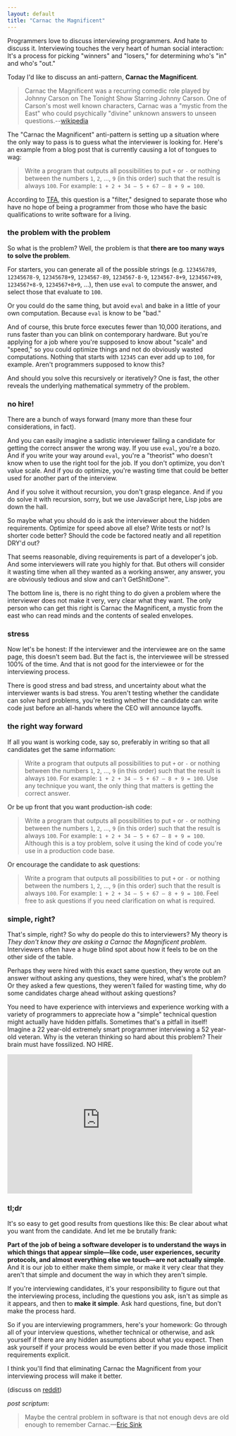 ```yaml
---
layout: default
title: "Carnac the Magnificent"
---
```


Programmers love to discuss interviewing programmers. And hate to discuss it. Interviewing touches the very heart of human social interaction: It's a process for picking "winners" and "losers," for determining who's "in" and who's "out."

Today I'd like to discuss an anti-pattern, **Carnac the Magnificent**.

> Carnac the Magnificent was a recurring comedic role played by Johnny Carson on The Tonight Show Starring Johnny Carson. One of Carson's most well known characters, Carnac was a "mystic from the East" who could psychically "divine" unknown answers to unseen questions.--[wikipedia](https://en.wikipedia.org/wiki/Carnac_the_Magnificent)

The "Carnac the Magnificent" anti-pattern is setting up a situation where the only way to pass is to guess what the interviewer is looking for. Here's an example from a blog post that is currently causing a lot of tongues to wag:

> Write a program that outputs all possibilities to put `+` or `-` or nothing between the numbers `1`, `2`, ..., `9` (in this order) such that the result is always `100`. For example: `1 + 2 + 34 – 5 + 67 – 8 + 9 = 100`.

According to [TFA], this question is a "filter," designed to separate those who have no hope of being a programmer from those who have the basic qualifications to write software for a living.

[TFA]: http://www.urbandictionary.com/define.php?term=TFA

### the problem with the problem

So what is the problem? Well, the problem is that **there are too many ways to solve the problem**.

For starters, you can generate all of the possible strings (e.g. `123456789`, `12345678-9`, `12345678+9`, `1234567-89`, `1234567-8-9`, `1234567-8+9`, `1234567+89`, `1234567+8-9`, `1234567+8+9`, ...), then use `eval` to compute the answer, and select those that evaluate to `100`.

Or you could do the same thing, but avoid `eval` and bake in a little of your own computation. Because `eval` is know to be "bad."

And of course, this brute force executes fewer than 10,000 iterations, and runs faster than you can blink on contemporary hardware. But you're applying for a job where you're supposed to know about "scale" and "speed," so you could optimize things and not do obviously wasted computations. Nothing that starts with `12345` can ever add up to `100`, for example. Aren't programmers supposed to know this?

And should you solve this recursively or iteratively? One is fast, the other reveals the underlying mathematical symmetry of the problem.

### no hire!

There are a bunch of ways forward (many more than these four considerations, in fact).

And you can easily imagine a sadistic interviewer failing a candidate for getting the correct answer the wrong way. If you use `eval`, you're a bozo. And if you write your way around `eval`, you're a "theorist" who doesn't know when to use the right tool for the job. If you don't optimize, you don't value scale. And if you do optimize, you're wasting time that could be better used for another part of the interview.

And if you solve it without recursion, you don't grasp elegance. And if you do solve it with recursion, sorry, but we use JavaScript here, Lisp jobs are down the hall.

So maybe what you should do is ask the interviewer about the hidden requirements. Optimize for speed above all else? Write tests or not? Is shorter code better? Should the code be factored neatly and all repetition DRY'd out?

That seems reasonable, diving requirements is part of a developer's job. And some interviewers will rate you highly for that. But others will consider it wasting time when all they wanted as a working answer, any answer, you are obviously tedious and slow and can't GetShitDone™.

The bottom line is, there is no right thing to do given a problem where the interviewer does not make it very, very clear what they want. The only person who can get this right is Carnac the Magnificent, a mystic from the east who can read minds and the contents of sealed envelopes.

### stress

Now let's be honest: If the interviewer and the interviewee are on the same page, this doesn't seem bad. But the fact is, the interviewee will be stressed 100% of the time. And that is not good for the interviewee or for the interviewing process.

There is good stress and bad stress, and uncertainty about what the interviewer wants is bad stress. You aren't testing whether the candidate can solve hard problems, you're testing whether the candidate can write code just before an all-hands where the CEO will announce layoffs.

### the right way forward

If all you want is working code, say so, preferably in writing so that all candidates get the same information:

> Write a program that outputs all possibilities to put `+` or `-` or nothing between the numbers `1`, `2`, ..., `9` (in this order) such that the result is always `100`. For example: `1 + 2 + 34 – 5 + 67 – 8 + 9 = 100`. Use any technique you want, the only thing that matters is getting the correct answer.

Or be up front that you want production-ish code:

> Write a program that outputs all possibilities to put `+` or `-` or nothing between the numbers `1`, `2`, ..., `9` (in this order) such that the result is always `100`. For example: `1 + 2 + 34 – 5 + 67 – 8 + 9 = 100`. Although this is a toy problem, solve it using the kind of code you're use in a production code base.

Or encourage the candidate to ask questions:

> Write a program that outputs all possibilities to put `+` or `-` or nothing between the numbers `1`, `2`, ..., `9` (in this order) such that the result is always `100`. For example: `1 + 2 + 34 – 5 + 67 – 8 + 9 = 100`. Feel free to ask questions if you need clarification on what is required.

### simple, right?

That's simple, right? So why do people do this to interviewers? My theory is *They don't know they are asking a Carnac the Magnificent problem*. Interviewers often have a huge blind spot about how it feels to be on the other side of the table.

Perhaps they were hired with this exact same question, they wrote out an answer without asking any questions, they were hired, what's the problem? Or they asked a few questions, they weren't failed for wasting time, why do some candidates charge ahead without asking questions?

You need to have experience with interviews and experience working with a variety of programmers to appreciate how a "simple" technical question might actually have hidden pitfalls. Sometimes that's a pitfall in itself! Imagine a 22 year-old extremely smart programmer interviewing a 52 year-old veteran. Why is the veteran thinking so hard about this problem? Their brain must have fossilized. NO HIRE.

<iframe width="420" height="315" src="https://www.youtube.com/embed/76wzA2A2T1Q" frameborder="0" allowfullscreen></iframe><br/>

### tl;dr

It's so easy to get good results from questions like this: Be clear about what you want from the candidate. And let me be brutally frank:

**Part of the job of being a software developer is to understand the ways in which things that appear simple—like code, user experiences, security protocols, and almost everything else we touch—are not actually simple**. And it is our job to either make them simple, or make it very clear that they aren't that simple and document the way in which they aren't simple.

If you're interviewing candidates, it's your responsibility to figure out that the interviewing process, including the questions you ask, isn't as simple as it appears, and then to **make it simple**. Ask hard questions, fine, but don't make the process hard.

So if you are interviewing programmers, here's your homework: Go through all of your interview questions, whether technical or otherwise, and ask yourself if there are any hidden assumptions about what you expect. Then ask yourself if your process would be even better if you made those implicit requirements explicit.

I think you'll find that eliminating Carnac the Magnificent from your interviewing process will make it better.

(discuss on [reddit](http://www.reddit.com/r/programming/comments/35afm0/carnac_the_magnificent/))

*post scriptum*:

> Maybe the central problem in software is that not enough devs are old enough to remember Carnac.—[Eric Sink](https://twitter.com/eric_sink/status/596671692367372289)
